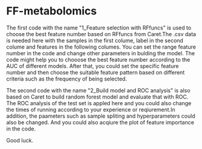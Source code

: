 # FF-metabolomics
The first code with the name "1_Feature selection with RFfuncs" is used to choose the best feature number based on RFfuncs from Caret.The .csv data is needed here with the samples
in the first colume, label in the second colume and features in the following columes. You can set the range feature number in the code and change other parameters in bulding the 
model. The code might help you to chooose the best feature number according to the AUC of different models. After that, you could set the specific feature number and then choose 
the suitable feature pattern based on different criteria such as the frequency of being selected.

The second code with the name "2_Build model and ROC analysis" is also based on Caret to build random forest model and evaluate that with ROC. The ROC analysis of the test set is
appled here and you could also change the times of running according to your experience or reqiurement.In addition, the paameters such as sample spliting and hyperparameters could
also be changed. And you could also acqiure the plot of feature importance in the code.

Good luck.
